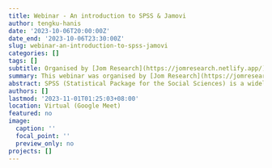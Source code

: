 ```yaml
---
title: Webinar - An introduction to SPSS & Jamovi
author: tengku-hanis
date: '2023-10-06T20:00:00Z'
date_end: '2023-10-06T23:30:00Z'
slug: webinar-an-introduction-to-spss-jamovi
categories: []
tags: []
subtitle: Organised by [Jom Research](https://jomresearch.netlify.app/)
summary: This webinar was organised by [Jom Research](https://jomresearch.netlify.app/). The slides and recording of the webinar is available for purchase at [Jom Research website](https://jomresearch.netlify.app/webinar_detail/2023-09-29-an-introduction-to-spss-jamovi/).
abstract: SPSS (Statistical Package for the Social Sciences) is a widely used software program for statistical analysis. It provides a user-friendly interface for data management, descriptive statistics, and various advanced statistical techniques. Jamovi, on the other hand, is an open-source, free-to-use statistical software that offers a similar range of analytical tools but with a more modern and intuitive interface. Both SPSS and Jamovi are valuable tools for researchers and analysts conducting statistical analyses, with the choice often depending on user preferences and budget constraints. This webinar introduced participants to both software. The slides and recording of the webinar is available for purchase at [Jom Research website](https://jomresearch.netlify.app/webinar_detail/2023-09-29-an-introduction-to-spss-jamovi/).
authors: []
lastmod: '2023-11-01T01:25:03+08:00'
location: Virtual (Google Meet)
featured: no
image:
  caption: ''
  focal_point: ''
  preview_only: no
projects: []
---
```


